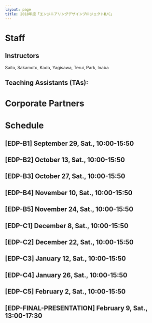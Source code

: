 ```yaml
---
layout: page
title: 2018年度「エンジニアリングデザインプロジェクトB/C」
---
```


# Staff

## Instructors

Saito, Sakamoto, Kado, Yagisawa, Terui, Park, Inaba

## Teaching Assistants (TAs):

# Corporate Partners

# Schedule

## [EDP-B1] September 29, Sat., 10:00-15:50

## [EDP-B2] October 13, Sat., 10:00-15:50

## [EDP-B3] October 27, Sat., 10:00-15:50

## [EDP-B4] November 10, Sat., 10:00-15:50

## [EDP-B5] November 24, Sat., 10:00-15:50

## [EDP-C1] December 8, Sat., 10:00-15:50

## [EDP-C2] December 22, Sat., 10:00-15:50

## [EDP-C3] January 12, Sat., 10:00-15:50

## [EDP-C4] January 26, Sat., 10:00-15:50

## [EDP-C5] February 2, Sat., 10:00-15:50

## [EDP-FINAL-PRESENTATION] February 9, Sat., 13:00-17:30
